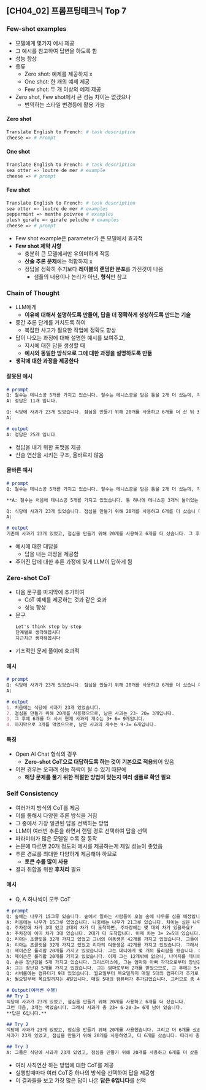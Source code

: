 ## [CH04_02] 프롬프팅테크닉 Top 7

### Few-shot examples
- 모델에게 몇가지 예시 제공
- 그 예시를 참고하여 답변을 하도록 함
- 성능 향상
- 종류
  - Zero shot: 예제를 제공하지 x
  - One shot: 한 개의 예제 제공
  - Few shot: 두 개 이상의 예제 제공
- Zero shot, Few shot에서 큰 성능 차이는 없겠으나
  - 번역하는 스타일 변경등에 활용 가능

#### Zero shot
```bash
Translate English to French: # task description
cheese => # Prompt
```

#### One shot
```bash
Translate English to French: # task description
sea otter => loutre de mer # example
cheese => # prompt
```

#### Few shot
```bash
Translate English to French: # task description
sea otter => loutre de mer # examples
peppermint => menthe poivree # examples
plush girafe => girafe peluche # examples
cheese => # prompt
```
- Few shot example은 parameter가 큰 모델에서 효과적
- **Few shot 제약 사항**
  - 충분히 큰 모델에서만 유의미하게 작동
  - **산술 추론 문제**에는 적합하지 x
  - 정답을 정확히 주기보다 **레이블의 랜덤한 분포**를 가진것이 나옴
    - 샘플의 내용이나 논리가 아닌, **형식**만 참고

### Chain of Thought
- LLM에게
  - **이유에 대해서 설명하도록 만들어, 답을 더 정확하게 생성하도록 만드는 기술**
- 중간 추론 단계를 거치도록 하여
  - 복잡한 사고가 필요한 작업에 정확도 향상
- 답이 나오는 과정에 대해 설명한 예시를 보여주고,
  - 지시에 대한 답을 생성할 때
  - **예시와 동일한 방식으로 그에 대한 과정을 설명하도록 만듦**
- **생각에 대한 과정을 제공한다**

#### 잘못된 예시
```md
# prompt
Q: 철수는 테니스공 5개를 가지고 있습니다. 철수는 테니스공을 담은 통을 2개 더 샀는데, 각 통에는 테니스공 3개가 있습니다. 철수는 이제 몇 개의 테니스공을 가지고 있을까요?
A: 정답은 11개 입니다.

Q: 식당에 사과가 23개 있었습니다. 점심을 만들기 위해 20개를 사용하고 6개를 더 산 뒤 3 개를 먹었다면, 사과가 몇 개 남았을까요?
A: 

# output
A: 정답은 25개 입니다
```
- 정답을 내기 위한 포맷을 제공
- 산술 연산을 시키는 구조, 올바르지 않음

#### 올바른 예시
```md
# prompt
Q: 철수는 테니스공 5개를 가지고 있습니다. 철수는 테니스공을 담은 통을 2개 더 샀는데, 각 통에는 테니스 3개가 있습니다. 철수는 이제 몇 개의 테니스공을 가지고 있을까요?

**A: 철수는 처음에 테니스공 5개를 가지고 있었습니다. 통 하나에 테니스공 3개씩 들어있는 통을 2개 샀으니, 총 6개의 테니스공이 추가 됩니다. 5+ 6= 11. 따라서 답은 11개입니다.**

Q: 식당에 사과가 23개 있었습니다. 점심을 만들기 위해 20개를 사용하고 6개를 더 샀습니 다. 그 후에 3개를 먹었다면, 사과가 몇 개 남았을까요?
A:

# output
기존에 사과가 23개 있었고, 점심을 만들기 위해 20개를 사용하고 6개를 더 샀습니다. 그 후에 3개를 먹었다면, 사과가 남았을 것입니다. 따라서 답은 23+ 6- 20-3= 6개입니다.
```
- 예시에 대한 대답을
  - 답을 내는 과정을 제공함
- 주어진 답에 대한 추론 과정에 맞게 LLM이 답하게 됨

### Zero-shot CoT
- 다음 문구를 마지막에 추가하여
  - CoT 예제를 제공하는 것과 같은 효과
  - 성능 향상
- 문구
  ```md
  Let's think step by step
  단계별로 생각해봅시다
  차근차근 생각해봅시다
  ```
- 기초적인 문제 풀이에 효과적

#### 예시
```md
# prompt
Q: 식당에 사과가 23개 있었습니다. 점심을 만들기 위해 20개를 사용하고 6개를 더 샀습니 다. 그 후에 3개를 먹었다면, 사과가 몇 개 남았을까요? 단계별로 생각해봅시다
A:

# output
1. 처음에는 식당에 사과가 23개 있었습니다.
2. 점심을 만들기 위해 20개를 사용했으므로, 남은 사과는 23- 20= 3개입니다.
3. 그 후에 6개를 더 사서 현재 사과의 개수는 3+ 6= 9개입니다.
4. 마지막으로 3개를 먹었으므로, 남은 사과의 개수는 9-3= 6개입니다.
```

#### 특징
- Open AI Chat 형식의 경우
  - **Zero-shot CoT으로 대답하도록 하는 것이 기본으로 적용**되어 있음
- 어떤 경우는 오히려 성능 하락이 될 수 있기 때문에
  - **해당 문제를 풀기 위한 적절한 방법이 맞는지 여러 샘플로 확인 필요**

### Self Consistency
- 여러가지 방식의 CoT를 제공
- 이를 통해서 다양한 추론 방식을 거침
- 그 중에서 가장 일관된 답을 선택하는 방법
- LLM이 여러번 추론을 하면서 랜덤 경로 선택하여 답을 선택
- 파라미터가 많은 모델일 수록 잘 동작
- 논문에 따르면 20개 정도의 예시를 제공하는게 제일 성능이 좋았음
- 추론 경로를 최대한 다양하게 제공해야 하므로
  - **토큰 수를 많이 사용**
- 결과 취합을 위한 **후처리** 필요

#### 예시
- Q, A 하나씩이 모두 CoT
```md
# prompt
Q: 숲에는 나무가 15그루 있습니다. 숲에서 일하는 사람들이 오늘 숲에 나무를 심을 예정입니다. 그들이 일을 마친 후, 숲에는 나무가 21그루 있을 것입니다. 숲에서 일 하는 사람들이 오늘 몇 그루의 나무를 심었을까요?
A: 처음에는 나무가 15그루 있었습니다. 나중에는 나무가 21그루 있습니다. 차이는 심은 나무의 수여야 합니다. 그러므로, 그들은 21-15=6그루의 나무를 심었어야 합니다. 답은 6입니다.
Q. 주차장에 차가 3대 있고 2대의 차가 더 도착하면, 주차장에는 몇 대의 차가 있을까요?
A: 주차장에 이미 차가 3대 있습니다. 2대가 더 도착합니다. 이제 차는 3+ 2=5대 있습니다. 답은 5입니다.
Q: 리아는 초콜릿을 32개 가지고 있었고 그녀의 여동생은 42개를 가지고 있었습니다. 그들이 35개를 먹었다면, 총 몇 조각이 남아 있을까요?
A: 리아는 초콜릿을 32개 가지고 있었고 리아의 여동생은 42개를 가지고 있었습니다. 그래서 원래 초콜릿은 32+ 42= 74조각 있었습니다. 35조각이 먹혔습니다. 그 래서 총 74-35=39조각의 초콜릿이 아직 남아 있습니다. 답은 39입니다.
Q: 제이슨은 롤리팝 20개를 가지고 있었습니다. 그는 데니에게 몇 개의 롤리팝을 줬습니다. 이제 제이슨은 롤리팝 12개를 가지고 있습니다. 제이슨은 데니에게 몇 개 의 롤리팝을 줬을까요?
A: 제이슨은 롤리팝 20개를 가지고 있었습니다. 이제 그는 12개밖에 없으니, 나머지를 데니에게 준 것이어야 합니다. 그가 데니에게 준 롤리팝의 수는 20-12= 8개이 어야 합니다. 답은 8입니다.
Q. 손은 장난감을 5개 가지고 있습니다. 크리스마스에, 그는 엄마와 아빠 각각으로부터 장난감을 2개씩 받았습니다. 그는 이제 몇 개의 장난감을 가지고 있을까요?
A: 그는 장난감 5개를 가지고 있었습니다. 그는 엄마로부터 2개를 받았으므로, 그 후에는 5+ 2= 7개의 장난감을 가지게 됩니다. 그 다음에 아빠로부터 2개를 더 받았 으므로, 총 7+2=9개의 장난감을 가지게 됩니다. 답은 9입니다.
Q: 서버룸에는 컴퓨터가 9대 있었습니다. 월요일부터 목요일까지 매일 5대의 컴퓨터가 추가로 설치되었습니다. 이제 서버룸에는 몇 대의 컴퓨터가 있을까요?
A: 월요일부터 목요일까지는 4일입니다. 매일 5대의 컴퓨터가 추가되었습니다. 그러므로 총 4* 5= 20대의 컴퓨터가 추가되었습니다. 처음에는 컴퓨터가 9대 있었으 므로, 이제는 9+ 20=29대의 컴퓨터가 있습니다. 답은 29입니다.

# Output(여러번 수행)
## Try 1
식당에 사과가 23개 있었고, 점심을 만들기 위해 20개를 사용하고 6개를 더 샀습니다.
그런 다음, 3개는 먹었습니다. 그래서 사과가 총 23+ 6-20-3= 6개 남아 있습니다.
**답은 6입니다.**

## Try 2
식당에 사과가 23개 있었고, 점심을 만들기 위해 20개를 사용했습니다. 그리고 더 6개를 샀습 니다. 그 후에 사과 3개를 먹었습니다. 이제 사과가 몇 개 남았는지 계산해 보겠습니다.
사과가 23개 있었고, 점심을 만들기 위해 20개를 사용하였고, 더 6개를 샀습니다. 따라서 총 23+ 6= 29개의 사과가 있었습니다. 그리고 3개를 먹었으므로 이제 총 29-3= 26개의 사과 가 남아 있습니다. **답은 26입니다.**

## Try 3
A: 그들은 식당에 사과가 23개 있었고, 점심을 만들기 위해 20개를 사용하고 6개를 더 샀을 것입니다. 그리고 3개를 먹었습니다. 이는 사과가 23+ 6- 20-3= 6개 남아 있다는 것을 의미합니다. **답은 6입니다**
```
- 여러 사칙연산 하는 방법에 대한 CoT를 제공
- 실행할때마다 여러 CoT중 하나의 방식을 선택하여 답을 제공함
- 이 결과들을 보고 가장 많은 답이 나온 **답은 6입니다**를 선택